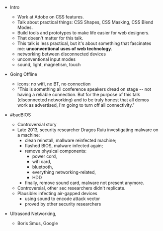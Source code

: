 - Intro
  - Work at Adobe on CSS features.
  - Talk about practical things: CSS Shapes, CSS Masking, CSS Blend Modes.
  - Build tools and prototypes to make life easier for web designers.
  - That doesn't matter for this talk.
  - This talk is less practical, but it's about something that fascinates me: **unconventional uses of web technology**.
  - networking between disconnected devices
  - unconventional input modes
  - sound, light, magnetism, touch


- Going Offline
  - icons: no wifi, no BT, no connection
  - "This is something all conference speakers dread on stage -- not having a reliable connection. But for the purpose of this talk (disconnected networking) and to be truly honest that all demos work as advertised, I'm going to turn off all connectivity."


- #badBIOS
  - Controversial story
  - Late 2013, security researcher Dragos Ruiu investigating malware on a machine:
    - clean reinstall, mallware reinfected machine;
    - flashed BIOS, malware infected again;
    - remove physical components:
      - power cord,
      - wifi card,
      - bluetooth,
      - everything networking-related,
      - HDD
    - finally, remove sound card, malware not present anymore.
  - Controversial, other sec researchers didn't replicate.
  - Plausible: infecting air-gapped devices
    - using sound to encode attack vector
    - proved by other security researchers


- Ultrasond Networking,
  - Boris Smus, Google
